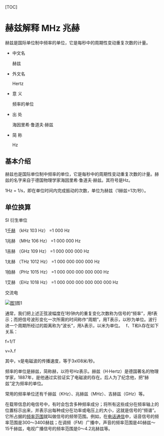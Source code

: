
[TOC]



# 赫兹解释 MHz 兆赫

赫兹是国际单位制中频率的单位，它是每秒中的周期性变动重复次数的计量。

- 中文名

  赫兹

- 外文名

  Hertz


- 意    义

  频率的单位

- 出    处

  海因里希·鲁道夫·赫兹

- 简    称

  Hz

## 基本介绍

赫兹也是国际单位制中频率的单位，它是每秒中的周期性变动重复次数的计量。赫兹的名字来自于德国物理学家海因里希·鲁道夫·赫兹。其符号是Hz。

1Hz = 1/s，即在单位时间内完成振动的次数，单位为赫兹（1赫兹=1次/秒）。

## 单位换算

SI 衍生单位

1[千赫](https://baike.baidu.com/item/%E5%8D%83%E8%B5%AB) （kHz 103 Hz） =1 000 Hz

1兆赫 （MHz 106 Hz） =1 000 000 Hz

1吉赫 （GHz 109 Hz） =1 000 000 000 Hz

1太赫 （THz 1012 Hz） =1 000 000 000 000 Hz

1拍赫 （PHz 1015 Hz） =1 000 000 000 000 000 Hz

1艾赫 （EHz 1018 Hz） =1 000 000 000 000 000 000 Hz

交流电

[![图1](https://gss1.bdstatic.com/9vo3dSag_xI4khGkpoWK1HF6hhy/baike/s%3D220/sign=703890a9dd54564ee165e33b83df9cde/d53f8794a4c27d1eeb77977e1bd5ad6eddc43832.jpg)](https://baike.baidu.com/pic/%E8%B5%AB%E5%85%B9/7245576/0/d53f8794a4c27d1eeb77977e1bd5ad6eddc43832?fr=lemma&ct=single)图1

通常，我们把上述正弦波幅度在1秒钟内的重复变化次数称为信号的“频率”，用f表示；而把信号波形变化一次所需的时间称作“周期”，用T表示，以秒为单位。波行进一个周期所经过的距离称为“波长”，用λ表示，以米为单位。　 f、T和λ存在如下关系：

f=1/T

v=λ.f

其中，v是电磁波的传播速度，等于3xl08米/秒。

频率的单位是赫兹，简称赫，以符号Hz表示。赫兹（H·Hertz）是德国著名的物理学家，1887年，是他通过实验证实了电磁波的存在。后人为了纪念他，把“赫兹”定为频率的单位。

常用的频率单位还有千赫兹（KHz）、兆赫兹（MHz）、吉赫兹（GHz）等。

在载带信息的电信号中，有时会包含多种频率成分；将所有这些成分在频率轴上的位置标示出来，并表示出每种成分在功率或电压上的大小，这就是信号的“频谱”。它所占据的[频率范围](https://baike.baidu.com/item/%E9%A2%91%E7%8E%87%E8%8C%83%E5%9B%B4)就叫做信号的频带范围。例如，在[电话通信](https://baike.baidu.com/item/%E7%94%B5%E8%AF%9D%E9%80%9A%E4%BF%A1)中，话音信号的频率范围是300～3400赫兹；在调频（FM）广播中，声音的频率范围是40赫兹～15千赫兹，电视广播信号的频率范围是0～4.2兆赫兹等。